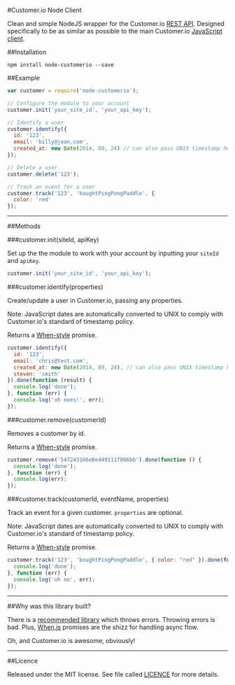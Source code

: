 #Customer.io Node Client

Clean and simple NodeJS wrapper for the Customer.io [REST API](http://customer.io/docs/api/rest.html). 
Designed specifically to be as similar as possible to the main Customer.io [JavaScript client](http://customer.io/docs/javascript-quick-start.html).

##Installation

```
npm install node-customerio --save
```

##Example

```js
var customer = require('node-customerio');

// Configure the module to your account
customer.init('your_site_id', 'your_api_key');

// Identify a user 
customer.identify({
  id: '123',
  email: 'billy@jean.com',
  created_at: new Date(2014, 09, 24) // can also pass UNIX timestamp here
});

// Delete a user
customer.delete('123');

// Track an event for a user
customer.track('123', 'boughtPingPongPaddle', {
  color: 'red'
});
```

***

##Methods

###customer.init(siteId, apiKey)

Set up the the module to work with your account by inputting your `siteId` and `apiKey`.

```js
customer.init('your_site_id', 'your_api_key');
```

###customer.identify(properties)

Create/update a user in Customer.io, passing any properties. 

Note: JavaScript dates are automatically converted to UNIX to comply with Customer.io's standard of timestamp policy.

Returns a [When-style](https://github.com/cujojs/when) promise.

```js
customer.identify({
  id: '123',
  email: 'chris@test.com',
  created_at: new Date(2014, 09, 24), // can also pass UNIX timestamp here
  steven: 'smith'
}).done(function (result) {
  console.log('done');
}, function (err) {
  console.log('oh noes!', err);
});
```

###customer.remove(customerId)

Removes a customer by id. 

Returns a [When-style](https://github.com/cujojs/when) promise.

```js
customer.remove('547243166e8e449111f866bb').done(function () {
  console.log('done');
}, function (err) {
  console.log(err);
});
```

###customer.track(customerId, eventName, properties)

Track an event for a given customer. `properties` are optional. 

Note: JavaScript dates are automatically converted to UNIX to comply with Customer.io's standard of timestamp policy.

Returns a [When-style](https://github.com/cujojs/when) promise.

```js
customer.track('123', 'boughtPingPongPaddle', { color: "red" }).done(function () {
  console.log('done');
}, function (err) {
  console.log('oh no', err);
});
```

***

##Why was this library built?

There is a [recommended library](https://github.com/liamdon/node-customer.io) which throws errors.
Throwing errors is bad. Plus, [When.js](https://github.com/cujojs/when) promises are the shizz for handling async flow.

Oh, and Customer.io is awesome, obviously! 

***

##Licence

Released under the MIT license. See file called [LICENCE](LICENCE) for more details.